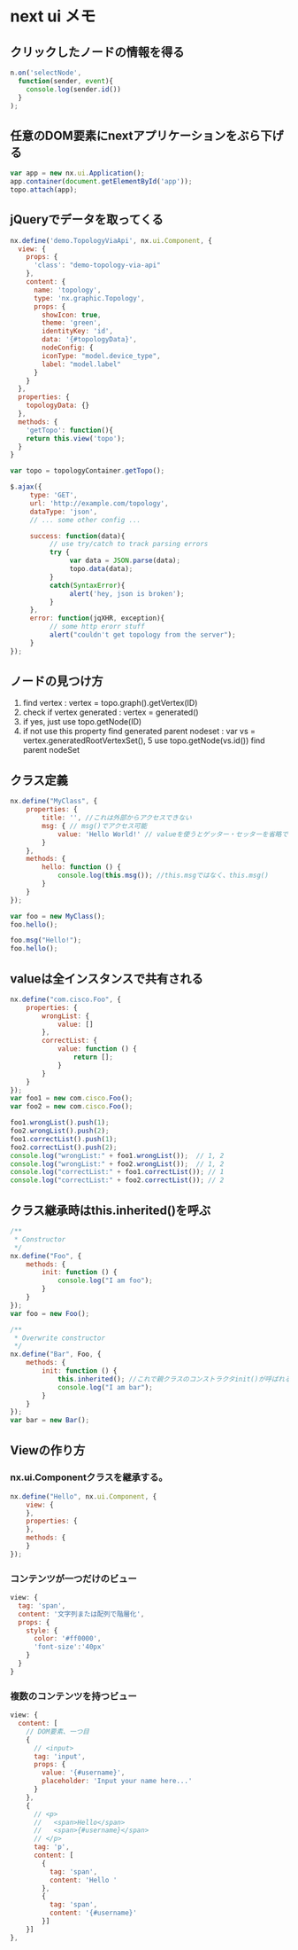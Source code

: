 # next ui メモ


[//]:# (@@@)
## クリックしたノードの情報を得る

```js
n.on('selectNode',
  function(sender, event){
    console.log(sender.id())
  }
);
```


[//]:# (@@@)
## 任意のDOM要素にnextアプリケーションをぶら下げる

```js
var app = new nx.ui.Application();
app.container(document.getElementById('app'));
topo.attach(app);
```

[//]:# (@@@)
## jQueryでデータを取ってくる

```js
nx.define('demo.TopologyViaApi', nx.ui.Component, {
  view: {
    props: {
      'class': "demo-topology-via-api"
    },
    content: {
      name: 'topology',
      type: 'nx.graphic.Topology',
      props: {
        showIcon: true,
        theme: 'green',
        identityKey: 'id',
        data: '{#topologyData}',
        nodeConfig: {
        iconType: "model.device_type",
        label: "model.label"
      }
    }
  },
  properties: {
    topologyData: {}
  },
  methods: {
    'getTopo': function(){
    return this.view('topo');
  }
}

var topo = topologyContainer.getTopo();

$.ajax({
     type: 'GET',
     url: 'http://example.com/topology',
     dataType: 'json',
     // ... some other config ...

     success: function(data){
          // use try/catch to track parsing errors
          try {
               var data = JSON.parse(data);
               topo.data(data);
          }
          catch(SyntaxError){
               alert('hey, json is broken');
          }
     },
     error: function(jqXHR, exception){
          // some http erorr stuff
          alert("couldn't get topology from the server");
     }
});
```


[//]:# (@@@)
## ノードの見つけ方

1. find vertex :  vertex = topo.graph().getVertex(ID)
2. check if vertex generated : vertex = generated()
3. if yes, just use topo.getNode(ID)
4. if not use this property find generated parent nodeset : var vs = vertex.generatedRootVertexSet(),
5 use topo.getNode(vs.id()) find parent nodeSet



[//]:# (@@@)
## クラス定義

```js
nx.define("MyClass", {
    properties: {
        title: '', //これは外部からアクセスできない
        msg: { // msg()でアクセス可能
            value: 'Hello World!' // valueを使うとゲッター・セッターを省略できる、ただし共有型
        }
    },
    methods: {
        hello: function () {
            console.log(this.msg()); //this.msgではなく、this.msg()
        }
    }
});

var foo = new MyClass();
foo.hello();

foo.msg("Hello!");
foo.hello();
```


[//]:# (@@@)
## valueは全インスタンスで共有される

```js
nx.define("com.cisco.Foo", {
    properties: {
        wrongList: {
            value: []
        },
        correctList: {
            value: function () {
                return [];
            }
        }
    }
});
var foo1 = new com.cisco.Foo();
var foo2 = new com.cisco.Foo();

foo1.wrongList().push(1);
foo2.wrongList().push(2);
foo1.correctList().push(1);
foo2.correctList().push(2);
console.log("wrongList:" + foo1.wrongList());  // 1, 2
console.log("wrongList:" + foo2.wrongList());  // 1, 2
console.log("correctList:" + foo1.correctList()); // 1
console.log("correctList:" + foo2.correctList()); // 2
```


[//]:# (@@@)
## クラス継承時はthis.inherited()を呼ぶ


```js
/**
 * Constructor
 */
nx.define("Foo", {
    methods: {
        init: function () {
            console.log("I am foo");
        }
    }
});
var foo = new Foo();

/**
 * Overwrite constructor
 */
nx.define("Bar", Foo, {
    methods: {
        init: function () {
            this.inherited(); //これで親クラスのコンストラクタinit()が呼ばれる
            console.log("I am bar");
        }
    }
});
var bar = new Bar();
```

[//]:# (@@@)
## Viewの作り方

### nx.ui.Componentクラスを継承する。

```js
nx.define("Hello", nx.ui.Component, {
    view: {
    },
    properties: {
    },
    methods: {
    }
});
```

### コンテンツが一つだけのビュー

```js
view: {
  tag: 'span',
  content: '文字列または配列で階層化',
  props: {
    style: {
      color: '#ff0000',
      'font-size':'40px'
    }
  }
}
```

### 複数のコンテンツを持つビュー

```js
view: {
  content: [
    // DOM要素、一つ目
    {
      // <input>
      tag: 'input',
      props: {
        value: '{#username}',
        placeholder: 'Input your name here...'
      }
    },
    {
      // <p>
      //   <span>Hello</span>
      //   <span>{#username}</span>
      // </p>
      tag: 'p',
      content: [
        {
          tag: 'span',
          content: 'Hello '
        },
        {
          tag: 'span',
          content: '{#username}'
        }]
    }]
},
```

